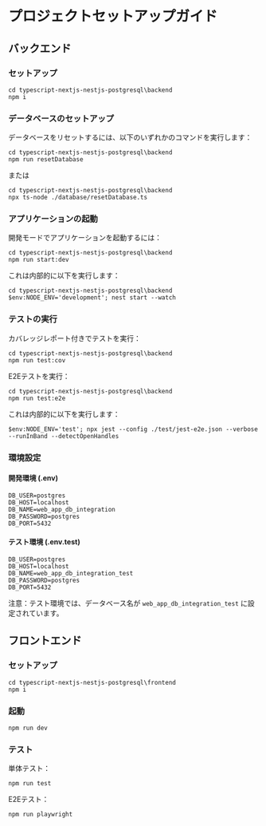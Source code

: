 # プロジェクトセットアップガイド

## バックエンド

### セットアップ
```
cd typescript-nextjs-nestjs-postgresql\backend
npm i
```

### データベースのセットアップ
データベースをリセットするには、以下のいずれかのコマンドを実行します：
```
cd typescript-nextjs-nestjs-postgresql\backend
npm run resetDatabase
```
または
```
cd typescript-nextjs-nestjs-postgresql\backend
npx ts-node ./database/resetDatabase.ts
```

### アプリケーションの起動
開発モードでアプリケーションを起動するには：
```
cd typescript-nextjs-nestjs-postgresql\backend
npm run start:dev
```
これは内部的に以下を実行します：
```
cd typescript-nextjs-nestjs-postgresql\backend
$env:NODE_ENV='development'; nest start --watch
```

### テストの実行
カバレッジレポート付きでテストを実行：
```
cd typescript-nextjs-nestjs-postgresql\backend
npm run test:cov
```

E2Eテストを実行：
```
cd typescript-nextjs-nestjs-postgresql\backend
npm run test:e2e
```
これは内部的に以下を実行します：
```
$env:NODE_ENV='test'; npx jest --config ./test/jest-e2e.json --verbose --runInBand --detectOpenHandles
```

### 環境設定

#### 開発環境 (.env)
```
DB_USER=postgres
DB_HOST=localhost
DB_NAME=web_app_db_integration
DB_PASSWORD=postgres
DB_PORT=5432
```

#### テスト環境 (.env.test)
```
DB_USER=postgres
DB_HOST=localhost
DB_NAME=web_app_db_integration_test
DB_PASSWORD=postgres
DB_PORT=5432
```
注意：テスト環境では、データベース名が `web_app_db_integration_test` に設定されています。

## フロントエンド

### セットアップ
```
cd typescript-nextjs-nestjs-postgresql\frontend
npm i
```

### 起動
```
npm run dev
```

### テスト
単体テスト：
```
npm run test
```

E2Eテスト：
```
npm run playwright
```